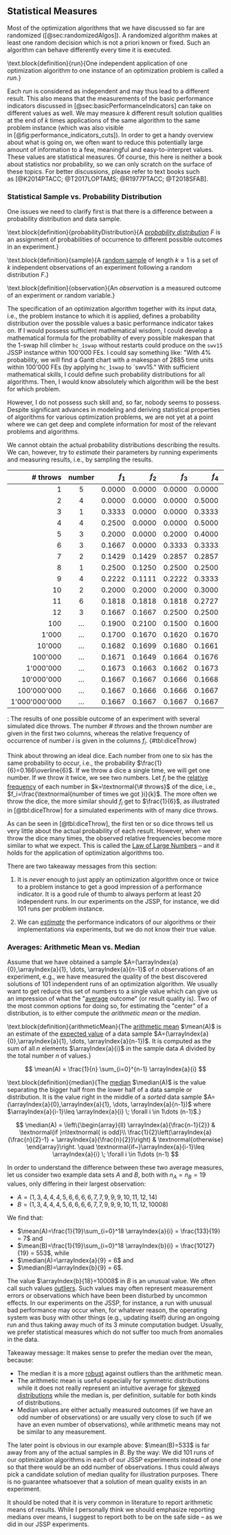 ## Statistical Measures

Most of the optimization algorithms that we have discussed so far are randomized ([@sec:randomizedAlgos]).
A randomized algorithm makes at least one random decision which is not a priori known or fixed.
Such an algorithm can behave differently every time it is executed.

\text.block{definition}{run}{One independent application of one optimization algorithm to one instance of an optimization problem is called a *run*.}

Each *run* is considered as independent and may thus lead to a different result.
This also means that the measurements of the basic performance indicators discussed in [@sec:basicPerformanceIndicators] can take on different values as well.
We may measure $k$&nbsp;different result solution qualities at the end of $k$&nbsp;times applications of the same algorithm to the same problem instance (which was also visible in&nbsp;[@fig:performance_indicators_cuts]).
In order to get a handy overview about what is going on, we often want to reduce this potentially large amount of information to a few, meaningful and easy-to-interpret values.
These values are statistical measures.
Of course, this here is neither a book about statistics nor probability, so we can only scratch on the surface of these topics.
For better discussions, please refer to text books such as&nbsp;[@K2014PTACC; @T2017LOPTAMS; @R1977PTACC; @T2018SFAB].

### Statistical Sample vs. Probability Distribution

One issues we need to clarify first is that there is a difference between a probability distribution and data sample.

\text.block{definition}{probabilityDistribution}{A *[probability distribution](http://en.wikipedia.org/wiki/Probability_distribution)*&nbsp;$F$ is an assignment of probabilities of occurrence to different possible outcomes in an experiment.}

\text.block{definition}{sample}{A [random sample](http://en.wikipedia.org/wiki/Sample_(statistics)) of length&nbsp;$k\geq 1$ is a set of $k$&nbsp;independent observations of an experiment following a random distribution&nbsp;$F$.}

\text.block{definition}{observation}{An *observation* is a measured outcome of an experiment or random variable.}

The specification of an optimization algorithm together with its input data, i.e., the problem instance to which it is applied, defines a probability distribution over the possible values a basic performance indicator takes on.
If I would possess sufficient mathematical wisdom, I could develop a mathematical formula for the probability of every possible makespan that the 1-swap hill climber `hc_1swap` without restarts could produce on the `swv15` JSSP instance within 100'000&nbsp;FEs.
I could say something like: "With 4% probability, we will find a Gantt chart with a makespan of 2885 time units within 100'000&nbsp;FEs (by applying `hc_1swap` to `swv15."
With sufficient mathematical skills, I could define such probability distributions for all algorithms.
Then, I would know absolutely which algorithm will be the best for which problem.

However, I do not possess such skill and, so far, nobody seems to possess.
Despite significant advances in modeling and deriving statistical properties of algorithms for various optimization problems, we are not yet at a point where we can get deep and complete information for most of the relevant problems and algorithms.

We cannot obtain the actual probability distributions describing the results.
We can, however, try to *estimate* their parameters by running experiments and measuring results, i.e., by sampling the results. 

|\#&nbsp;throws|number|$f_1$|$f_2$|$f_3$|$f_4$|$f_5$|$f_6$|
|--:|:-:|--:|--:|--:|--:|--:|--:|
|1|5|0.0000|0.0000|0.0000|0.0000|1.0000|0.0000|
|2|4|0.0000|0.0000|0.0000|0.5000|0.5000|0.0000|
|3|1|0.3333|0.0000|0.0000|0.3333|0.3333|0.0000|
|4|4|0.2500|0.0000|0.0000|0.5000|0.2500|0.0000|
|5|3|0.2000|0.0000|0.2000|0.4000|0.2000|0.0000|
|6|3|0.1667|0.0000|0.3333|0.3333|0.1667|0.0000|
|7|2|0.1429|0.1429|0.2857|0.2857|0.1429|0.0000|
|8|1|0.2500|0.1250|0.2500|0.2500|0.1250|0.0000|
|9|4|0.2222|0.1111|0.2222|0.3333|0.1111|0.0000|
|10|2|0.2000|0.2000|0.2000|0.3000|0.1000|0.0000|
|11|6|0.1818|0.1818|0.1818|0.2727|0.0909|0.0909|
|12|3|0.1667|0.1667|0.2500|0.2500|0.0833|0.0833|
|100|&hellip;|0.1900|0.2100|0.1500|0.1600|0.1200|0.1700|
|1'000|&hellip;|0.1700|0.1670|0.1620|0.1670|0.1570|0.1770|
|10'000|&hellip;|0.1682|0.1699|0.1680|0.1661|0.1655|0.1623|
|100'000|&hellip;|0.1671|0.1649|0.1664|0.1676|0.1668|0.1672|
|1'000'000|&hellip;|0.1673|0.1663|0.1662|0.1673|0.1666|0.1664|
|10'000'000|&hellip;|0.1667|0.1667|0.1666|0.1668|0.1667|0.1665|
|100'000'000|&hellip;|0.1667|0.1666|0.1666|0.1667|0.1667|0.1667|
|1'000'000'000|&hellip;|0.1667|0.1667|0.1667|0.1667|0.1667|0.1667|

: The results of one possible outcome of an experiment with several simulated dice throws. The number&nbsp;*\# throws* and the thrown *number* are given in the first two columns, whereas the relative frequency of occurrence of number&nbsp;$i$ is given in the columns&nbsp;$f_i$. {#tbl:diceThrow}

Think about throwing an ideal dice.
Each number from one to six has the same probability to occur, i.e., the probability $\frac{1}{6}=0.166\overline{6}$.
If we throw a dice a single time, we will get one number.
If we throw it twice, we see two numbers.
Let&nbsp;$f_i$ be the [relative frequency](http://en.wikipedia.org/wiki/Frequency_(statistics)) of each number in $k=\textnormal{\# throws}$ of the dice, i.e., $f_i=\frac{\textnormal{number of times we got }i}{k}$.
The more often we throw the dice, the more similar should&nbsp;$f_i$ get to&nbsp;$\frac{1}{6}$, as illustrated in [@tbl:diceThrow] for a simulated experiments with of many dice throws.

As can be seen in [@tbl:diceThrow], the first ten or so dice throws tell us very little about the actual probability of each result.
However, when we throw the dice many times, the observed relative frequencies become more similar to what we expect.
This is called the [Law of Large Numbers](http://en.wikipedia.org/wiki/Law_of_large_numbers) &ndash; and it holds for the application of optimization algorithms too.

There are two takeaway messages from this section:

1. It is *never* enough to just apply an optimization algorithm once or twice to a problem instance to get a good impression of a performance indicator.
It is a good rule of thumb to always perform at least 20 independent runs.
In our experiments on the JSSP, for instance, we did 101 runs per problem instance.

2. We can *[estimate](http://en.wikipedia.org/wiki/Estimation_statistics)* the performance indicators of our algorithms or their implementations via experiments, but we do not know their true value.   

### Averages: Arithmetic Mean vs. Median

Assume that we have obtained a sample&nbsp;$A=(\arrayIndex{a}{0},\arrayIndex{a}{1}, \dots, \arrayIndex{a}{n-1}$ of $n$&nbsp;observations of an experiment, e.g., we have measured the quality of the best discovered solutions of 101 independent runs of an optimization algorithm.
We usually want to get reduce this set of numbers to a single value which can give us an impression of what the "[average](http://en.wikipedia.org/wiki/Average) outcome" (or result quality is).
Two of the most common options for doing so, for estimating the "center" of a distribution, is to either compute the *arithmetic mean* or the *median*.

\text.block{definition}{arithmeticMean}{The [arithmetic mean](http://en.wikipedia.org/wiki/Arithmetic_mean) $\mean(A)$ is an estimate of the [expected value](http://en.wikipedia.org/wiki/Expected_value) of a data sample $A=(\arrayIndex{a}{0},\arrayIndex{a}{1}, \dots, \arrayIndex{a}{n-1})$. It is computed as the sum of all&nbsp;$n$ elements&nbsp;$\arrayIndex{a}{i}$ in the sample data&nbsp;$A$ divided by the total number&nbsp;$n$ of values.}

$$ \mean(A) = \frac{1}{n} \sum_{i=0}^{n-1} \arrayIndex{a}{i} $$
 
\text.block{definition}{median}{The [median](http://en.wikipedia.org/wiki/Median) $\median(A)$ is the value separating the bigger half from the lower half of a data sample or distribution. It is the value right in the middle of a *sorted* data sample $A=(\arrayIndex{a}{0},\arrayIndex{a}{1}, \dots, \arrayIndex{a}{n-1})$ where $\arrayIndex{a}{i-1}\leq \arrayIndex{a}{i} \; \forall i \in 1\dots (n-1)$.}

$$ \median(A) = \left\{\begin{array}{ll}
\arrayIndex{a}{\frac{n-1}{2}} & \textnormal{if }n\textnormal{ is odd}\\
\frac{1}{2}\left(\arrayIndex{a}{\frac{n}{2}-1} + \arrayIndex{a}{\frac{n}{2}}\right) & \textnormal{otherwise}
\end{array}\right. \quad \textnormal{if~}\arrayIndex{a}{i-1}\leq \arrayIndex{a}{i} \; \forall i \in 1\dots (n-1) $$

In order to understand the difference between these two average measures, let us consider two example data sets&nbsp;$A$ and&nbsp;$B$, both with $n_A=n_B=19$ values, only differing in their largest observation:

- $A=(1, 3, 4, 4, 4, 5, 6, 6, 6, 6, 7, 7, 9, 9, 9, 10, 11, 12, 14)$
- $B=(1, 3, 4, 4, 4, 5, 6, 6, 6, 6, 7, 7, 9, 9, 9, 10, 11, 12, 10008)$

We find that:

- $\mean(A)=\frac{1}{19}\sum_{i=0}^18 \arrayIndex{a}{i} = \frac{133}{19} = 7$ and
- $\mean(B)=\frac{1}{19}\sum_{i=0}^18 \arrayIndex{b}{i} = \frac{10127}{19} = 553$, while
- $\median(A)=\arrayIndex{a}{9} = 6$ and
- $\median(B)=\arrayIndex{b}{9} = 6$.

The value $\arrayIndex{b}{18}=10008$ in&nbsp;$B$ is an unusual value.
We often call such values [outliers](http://en.wikipedia.org/wiki/Outlier).
Such values may often represent measurement errors or observations which have been been disturbed by uncommon effects.
In our experiments on the JSSP, for instance, a run with unusual bad performance may occur when, for whatever reason, the operating system was busy with other things (e.g., updating itself) during an ongoing run and thus taking away much of its 3 minute computation budget.
Usually, we prefer statistical measures which do not suffer too much from anomalies in the data.

Takeaway message: It makes sense to prefer the median over the mean, because:

- The median it is a more [robust](http://en.wikipedia.org/wiki/Robust_statistics) against outliers than the arithmetic mean.
- The arithmetic mean is useful especially for symmetric distributions while it does not really represent an intuitive average for [skewed distributions](http://en.wikipedia.org/wiki/Skewness) while the median is, per definition, suitable for both kinds of distributions.
- Median values are either actually measured outcomes (if we have an odd number of observations) or are usually very close to such (if we have an even number of observations), while arithmetic means may not be similar to any measurement.

The later point is obvious in our example above: $\mean(B)=533$ is far away from any of the actual samples in&nbsp;$B$.
By the way: We did 101 runs of our optimization algorithms in each of our JSSP experiments instead of one so that there would be an odd number of observations.
I thus could always pick a candidate solution of median quality for illustration purposes.
There is no guarantee whatsoever that a solution of mean quality exists in an experiment.

It should be noted that it is very common in literature to report arithmetic means of results.
While I personally think we should emphasize reporting medians over means, I suggest to report both to be on the safe side &ndash; as we did in our JSSP experiments.
